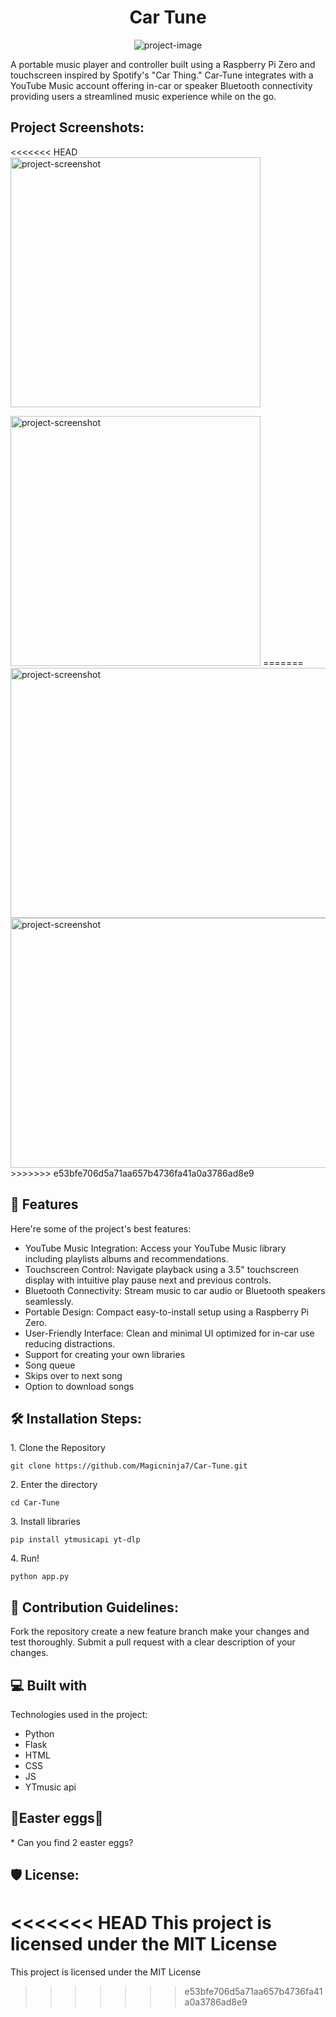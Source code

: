 <h1 align="center" id="title">Car Tune</h1>

<p align="center"><img src="https://cloud-hdrgisryx-hack-club-bot.vercel.app/0image.png" alt="project-image"></p>

<p id="description">A portable music player and controller built using a Raspberry Pi Zero and touchscreen inspired by Spotify's "Car Thing." Car-Tune integrates with a YouTube Music account offering in-car or speaker Bluetooth connectivity providing users a streamlined music experience while on the go.</p>

<h2>Project Screenshots:</h2>

<<<<<<< HEAD
<img src="https://cloud-lolm1r6cz-hack-club-bot.vercel.app/0image.png" alt="project-screenshot" width="400" height="400/">

<img src="https://cloud-4zidvul47-hack-club-bot.vercel.app/0image.png" alt="project-screenshot" width="400" height="400/">
=======
<img src="https://cloud-lolm1r6cz-hack-club-bot.vercel.app/0image.png" alt="project-screenshot" width="1500" height="400/">

<img src="https://cloud-4zidvul47-hack-club-bot.vercel.app/0image.png" alt="project-screenshot" width="1500" height="400/">
>>>>>>> e53bfe706d5a71aa657b4736fa41a0a3786ad8e9

  
  
<h2>🧐 Features</h2>

Here're some of the project's best features:

*   YouTube Music Integration: Access your YouTube Music library including playlists albums and recommendations.
*   Touchscreen Control: Navigate playback using a 3.5" touchscreen display with intuitive play pause next and previous controls.
*   Bluetooth Connectivity: Stream music to car audio or Bluetooth speakers seamlessly.
*   Portable Design: Compact easy-to-install setup using a Raspberry Pi Zero.
*   User-Friendly Interface: Clean and minimal UI optimized for in-car use reducing distractions.
*   Support for creating your own libraries
*   Song queue
*   Skips over to next song
*   Option to download songs



<h2>🛠️ Installation Steps:</h2>

<p>1. Clone the Repository</p>

```
git clone https://github.com/Magicninja7/Car-Tune.git
```

<p>2. Enter the directory</p>

```
cd Car-Tune
```

<p>3. Install libraries</p>

```
pip install ytmusicapi yt-dlp
```

<p>4. Run!</p>

```
python app.py
```

<h2>🍰 Contribution Guidelines:</h2>

Fork the repository create a new feature branch make your changes and test thoroughly. Submit a pull request with a clear description of your changes.

  
  
<h2>💻 Built with</h2>

Technologies used in the project:

*   Python
*   Flask
*   HTML
*   CSS
*   JS
*   YTmusic api

<h2> 👀Easter eggs👀 </h2>
*   Can you find 2 easter eggs?

<h2>🛡️ License:</h2>

<<<<<<< HEAD
This project is licensed under the MIT License
=======
This project is licensed under the MIT License
>>>>>>> e53bfe706d5a71aa657b4736fa41a0a3786ad8e9
